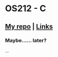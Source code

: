 # OS212 - C

## [My repo](https://github.com/azzam2912/os212/) | [Links](https://github.com/azzam2912/os212/links.md)

### Maybe...... later?
...
